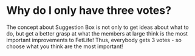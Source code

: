 # Why do I only have three votes?

The concept about Suggestion Box is not only to get ideas about what to do, but get a better grasp at what the members at large think is the most important improvements to FetLife! Thus, everybody gets 3 votes - so choose what you think are the most important!
